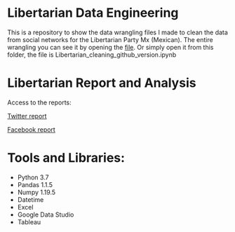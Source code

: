 # Libertarian Data Engineering
This is a repository to show the data wrangling files I made to clean the data from social networks for the Libertarian Party Mx (Mexican).
The entire wrangling you can see it by opening the [file](https://github.com/JorgePablol/Libertarian-Wrangling/blob/main/Libertarian_cleaning_github_version.ipynb). Or simply open it from this folder, the file is Libertarian_cleaning_github_version.ipynb

# Libertarian Report and Analysis
Access to the reports:

[Twitter report](https://public.tableau.com/views/FebPlib/Story1?:language=es&:display_count=y&publish=yes&:origin=viz_share_link)

[Facebook report](https://tinyurl.com/fbReportPlib)

# Tools and Libraries:
  * Python 3.7
  * Pandas 1.1.5
  * Numpy 1.19.5
  * Datetime
  * Excel
  * Google Data Studio
  * Tableau



